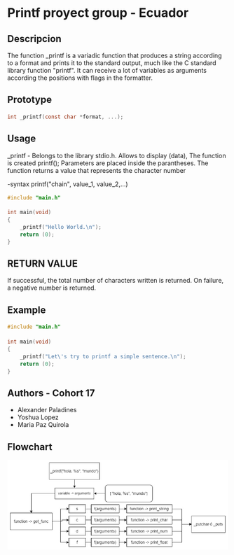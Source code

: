 # Printf proyect group - Ecuador


## Descripcion 

The function _printf is a variadic function that produces
a string according to a format and prints it to the standard
output, much like the C standard library function "printf".
It can receive a lot of variables as arguments according the
positions with flags in the formatter.

## Prototype

```c
int _printf(const char *format, ...);
```

## Usage

_printf \- Belongs to the library stdio.h.
Allows to display (data), The function is created
printf();
Parameters are placed inside the parantheses.
The function returns a value that represents the character number

-syntax
printf("chain", value_1, value_2,...)

```c
#include "main.h"

int main(void)
{
	_printf("Hello World.\n");
	return (0);
}
```

## RETURN VALUE

If successful, the total number of characters written is returned. On failure,
a negative number is returned.

## Example

```c
#include "main.h"

int main(void)
{
	_printf("Let\'s try to printf a simple sentence.\n");
	return (0);
}
```
## Authors - Cohort 17

- Alexander Paladines 
- Yoshua Lopez 
- Maria Paz Quirola

## Flowchart

<p align="center">
	<img src="./assets/flowchar-printf-project.jpg"/>
</p>
